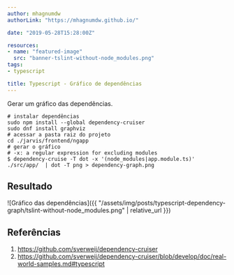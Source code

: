 ```yaml
---
author: mhagnumdw
authorLink: "https://mhagnumdw.github.io/"

date: "2019-05-28T15:28:00Z"

resources:
- name: "featured-image"
  src: "banner-tslint-without-node_modules.png"
tags:
- typescript

title: Typescript - Gráfico de dependências
---
```


Gerar um gráfico das dependências.

<!--more-->

```shell
# instalar dependências
sudo npm install --global dependency-cruiser
sudo dnf install graphviz
# acessar a pasta raiz do projeto
cd ./jarvis/frontend/ngapp
# gerar o gráfico
# -x: a regular expression for excluding modules
$ dependency-cruise -T dot -x '(node_modules|app.module.ts)' ./src/app/  | dot -T png > dependency-graph.png
```

## Resultado

![Gráfico das dependências]({{ "/assets/img/posts/typescript-dependency-graph/tslint-without-node_modules.png" | relative_url }})

## Referências

1. <https://github.com/sverweij/dependency-cruiser>
1. <https://github.com/sverweij/dependency-cruiser/blob/develop/doc/real-world-samples.md#typescript>
